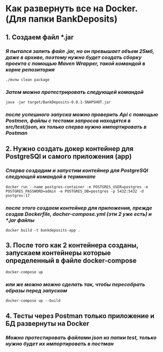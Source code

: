 # Как развернуть все на Docker. (**Для папки BankDeposits**)

## 1. Создаем файл *.jar
### *Я пытался залить файл .jar, но он превышает объем 25мб, даже в архиве, поэтому нужно будет создать сборку проекта с помощью Maven Wrapper, такой командой в корне репозитория*
```
./mvnw clean package 
```
### *Затем можно протестрировать следующей командой*
```
java -jar target/BankDeposits-0.0.1-SNAPSHOT.jar
```
### *после успешного запуска можно проверить Api с помощью Postmen, файлы с тестами запросов находятся в src/test/json, их только сперва нужно импортировать в Postman*

## 2. Нужно создать докер контейнер для PostgreSQl и самого приложения (app)
### *Сперва создадим и запустим контейнер для PostgreSQl следующей командой в терминале*
```
docker run --name postgres-container -e POSTGRES_USER=postgres -e POSTGRES_PASSWORD=admin -e POSTGRES_DB=postgres -p 5432:5432 -d postgres:17
```
### _после этого создаем контейнер для приложения, прежде создав Dockerfile, docher-compose.yml (эти 2 уже есть) и *.jar файлы_
```
docker build -t bankdeposits-app . 
```
## 3. После того как 2 контейнера созданы, запускаем контейнеры которые определенный в файле docker-compose
```
docker-compose up 
```
### *или же можно можно сделать так, чтобы пересобрать образы перед запуском*
```
docker-compose up --build
```
## 4. Тесты через Postman только приложение и БД развернуты на Docker
### *Можно протестировать файлами json из папки test, только нужно будет их импортировать в постман*
